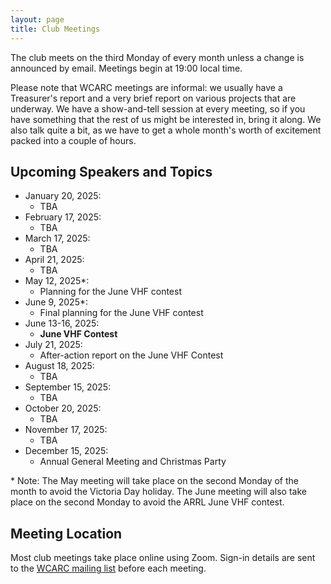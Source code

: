 ```yaml
---
layout: page
title: Club Meetings
---
```


The club meets on the third Monday of every month unless a change is
announced by email. Meetings begin at 19:00 local time.

Please note that WCARC meetings are informal: we usually have a
Treasurer's report and a very brief report on various projects that are
underway. We have a show-and-tell session at every meeting, so if you have
something that the rest of us might be interested in, bring it along. We also
talk quite a bit, as we have to get a whole month's worth of excitement packed
into a couple of hours.

## Upcoming Speakers and Topics

* January 20, 2025:
  * TBA
* February 17, 2025:
  * TBA
* March 17, 2025:
  * TBA
* April 21, 2025:
  * TBA
* May 12, 2025\*:
  * Planning for the June VHF contest
* June 9, 2025\*:
  * Final planning for the June VHF contest
* June 13-16, 2025:
  * **June VHF Contest**
* July 21, 2025:
  * After-action report on the June VHF Contest
* August 18, 2025:
  * TBA
* September 15, 2025:
  * TBA
* October 20, 2025:
  * TBA
* November 17, 2025:
  * TBA
* December 15, 2025:
  * Annual General Meeting and Christmas Party

\* Note: The May meeting will take place on the second Monday of the
month to avoid the Victoria Day holiday. The June meeting will also take
place on the second Monday to avoid the ARRL June VHF contest.

## Meeting Location

Most club meetings take place online using Zoom. Sign-in details are
sent to the [WCARC mailing list](https://groups.io/g/wcclist/topics) before each
meeting.
